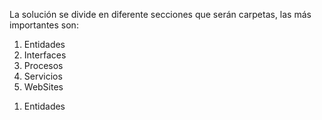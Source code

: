 La solución se divide en diferente secciones que serán carpetas, las más importantes son:

1. Entidades
2. Interfaces
3. Procesos
4. Servicios
5. WebSites


<!-- En este archivo desarrollaremos las características de la sección ENTIDADES. En la carpeta "Secciones código" usaremos al menos un ejemplo de cada sección para complemetar la revisión. -->

1. Entidades
<!-- En esta sección se encontrarán los objetos que se mapearan al proyecto desde la base de datos, específicamente desde las tablas, sus filas serán las mapeadas. Básicamente lo que hacemos en la solución es es crear un ambiente similar al de la base de datos para almacenar la información que necesitemos de allí y operar con ella en el backend.
La ruta hacia estos objetos: Entidades -> Sondal...Entidad.NH -> Pliego -> NH -> clases.
--"Entidades" es la sección.
--"Sondal..Entidad.NH" es el proyecto (biblioteca de clases) que apuntará a una acción diferente para los objetos de esta sección.
En este caso el fin del proyecto a usar es la creación de la estructura de los objetos, en una clase se le darán propiedades que serían las columnas de la tabla en la DB, y metodos para realizar diferentes procesos con ellos.
-- "Pliego" esto simula ser el esquema en donde se encuentra la tabla.
-- "NH" específica que es la carpeta en donde estarán las clases que se realizará la creacion, las otras tienen otros motivos.
-- Finalmente llegamos a las clases que serán el equivalente a las tablas de la DB, sus propiedades simularán ser las columnas de las mismas, y los metodos simularán ser los procedimientos. -->



